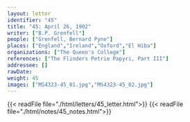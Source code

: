 ```yaml
---
layout: letter
identifier: "45"
title: "45: April 26, 1902"
writer: ["B.P. Grenfell"]
people: ["Grenfell, Bernard Pyne"]
places: ["England","Ireland","Oxford","El Hiba"]
organizations: ["The Queen's College"]
references: ["The Flinders Petrie Papyri, Part III"]
addressee: []
rawDate: 
weight: 45
images: ["MS4323-45_01.jpg","MS4323-45_02.jpg"]
---
```

{{< readFile file="./html/letters/45_letter.html">}}
{{< readFile file="./html/notes/45_notes.html">}}